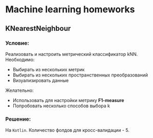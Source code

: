 # Machine learning homeworks

## KNearestNeighbour

### Условие:
Реализовать и настроить метрический классификатор kNN. Необходимо:
* Выбирать из нескольких метрик
* Выбирать из нескольких пространственных преобразований
* Визуализировать данные

Желательно:
* Использовать для настройки метрику **F1-measure**
* Попробовать несколько способов выбора k

### Решение:

На `Kotlin`. Количество фолдов для кросс-валидации - 5.
